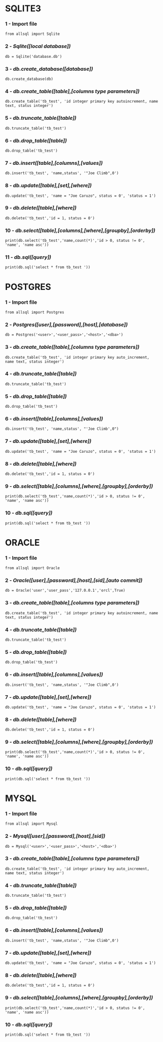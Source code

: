 # SQLITE3

### 1 - Import file
```
from allsql import Sqlite
```
### 2 - <i>Sqlite([local database])</i>
```
db = Sqlite('database.db')
```
### 3 - <i>db.create_database([database])</i>
```
db.create_database(db)
```
### 4 - <i>db.create_table([table],[columns type parameters])</i>
```
db.create_table('tb_test', 'id integer primary key autoincrement, name text, status integer')
```
### 5 - <i>db.truncate_table([table])</i>
```
db.truncate_table('tb_test')
```
### 6 - <i>db.drop_table([table])</i>
```
db.drop_table('tb_test')
```
### 7 - <i>db.insert([table],[columns],[values])</i>
```
db.insert('tb_test', 'name,status', '"Joe Climb",0')
```
### 8 - <i>db.update([table],[set],[where])</i>
```
db.update('tb_test', 'name = "Joe Caruzo", status = 0', 'status = 1')
```
### 9 - <i>db.delete([table],[where])</i>
```
db.delete('tb_test','id = 1, status = 0')
```
### 10 - <i>db.select([table],[columns],[where],[groupby],[orderby])</i>
```
print(db.select('tb_test','name,count(*)','id > 0, status != 0', 'name', 'name asc'))
```
### 11 - <i>db.sql([query])</i>
```
print(db.sql('select * from tb_test '))
```

# POSTGRES

### 1 - Import file
```
from allsql import Postgres
```
### 2 - <i>Postgres([user],[password],[host],[database])</i>
```
db = Postgres('<user>','<user_pass>','<host>','<dba>')
```
### 3 - <i>db.create_table([table],[columns type parameters])</i>
```
db.create_table('tb_test', 'id integer primary key auto_increment, name text, status integer')
```
### 4 - <i>db.truncate_table([table])</i>
```
db.truncate_table('tb_test')
```
### 5 - <i>db.drop_table([table])</i>
```
db.drop_table('tb_test')
```
### 6 - <i>db.insert([table],[columns],[values])</i>
```
db.insert('tb_test', 'name,status', "'Joe Climb',0")
```
### 7 - <i>db.update([table],[set],[where])</i>
```
db.update('tb_test', 'name = "Joe Caruzo", status = 0', 'status = 1')
```
### 8 - <i>db.delete([table],[where])</i>
```
db.delete('tb_test','id = 1, status = 0')
```
### 9 - <i>db.select([table],[columns],[where],[groupby],[orderby])</i>
```
print(db.select('tb_test','name,count(*)','id > 0, status != 0', 'name', 'name asc'))
```
### 10 - <i>db.sql([query])</i>
```
print(db.sql('select * from tb_test '))
```

# ORACLE

### 1 - Import file
```
from allsql import Oracle
```
### 2 - <i>Oracle([user],[password],[host],[sid],[auto commit])</i>
```
db = Oracle('user','user_pass','127.0.0.1','orcl',True)
```
### 3 - <i>db.create_table([table],[columns type parameters])</i>
```
db.create_table('tb_test', 'id integer primary key autoincrement, name text, status integer')
```
### 4 - <i>db.truncate_table([table])</i>
```
db.truncate_table('tb_test')
```
### 5 - <i>db.drop_table([table])</i>
```
db.drop_table('tb_test')
```
### 6 - <i>db.insert([table],[columns],[values])</i>
```
db.insert('tb_test', 'name,status', '"Joe Climb",0')
```
### 7 - <i>db.update([table],[set],[where])</i>
```
db.update('tb_test', 'name = "Joe Caruzo", status = 0', 'status = 1')
```
### 8 - <i>db.delete([table],[where])</i>
```
db.delete('tb_test','id = 1, status = 0')
```
### 9 - <i>db.select([table],[columns],[where],[groupby],[orderby])</i>
```
print(db.select('tb_test','name,count(*)','id > 0, status != 0', 'name', 'name asc'))
```
### 10 - <i>db.sql([query])</i>
```
print(db.sql('select * from tb_test '))
```

# MYSQL

### 1 - Import file
```
from allsql import Mysql
```
### 2 - <i>Mysql([user],[password],[host],[sid])</i>
```
db = Mysql('<user>','<user_pass>','<host>','<dba>')
```
### 3 - <i>db.create_table([table],[columns type parameters])</i>
```
db.create_table('tb_test', 'id integer primary key auto_increment, name text, status integer')
```
### 4 - <i>db.truncate_table([table])</i>
```
db.truncate_table('tb_test')
```
### 5 - <i>db.drop_table([table])</i>
```
db.drop_table('tb_test')
```
### 6 - <i>db.insert([table],[columns],[values])</i>
```
db.insert('tb_test', 'name,status', '"Joe Climb",0')
```
### 7 - <i>db.update([table],[set],[where])</i>
```
db.update('tb_test', 'name = "Joe Caruzo", status = 0', 'status = 1')
```
### 8 - <i>db.delete([table],[where])</i>
```
db.delete('tb_test','id = 1, status = 0')
```
### 9 - <i>db.select([table],[columns],[where],[groupby],[orderby])</i>
```
print(db.select('tb_test','name,count(*)','id > 0, status != 0', 'name', 'name asc'))
```
### 10 - <i>db.sql([query])</i>
```
print(db.sql('select * from tb_test '))
```